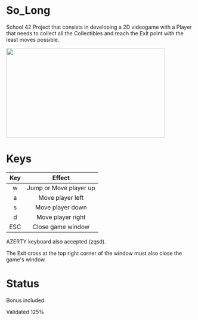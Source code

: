 # So_Long


School 42 Project that consists in developing a 2D videogame with a Player that needs to collect all the Collectibles and reach the Exit point with the least moves possible.


<img src="https://user-images.githubusercontent.com/113359133/230092649-c6c7447f-3a63-4fb6-8a37-bbb2c4505333.gif" width="426" height="240"/>

# Keys

Key | Effect
| :------: | :----:
w | Jump or Move player up
a | Move player left
s | Move player down
d | Move player right
ESC | Close game window

AZERTY keyboard also accepted (zqsd).


The Exit cross at the top right corner of the window must also close the game's window.


# Status

Bonus included.

Validated 125%
